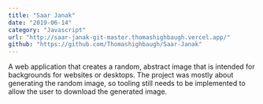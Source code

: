 ```yaml
---
title: "Saar Janak"
date: "2019-06-14"
category: "Javascript"
url: "http://saar-janak-git-master.thomashighbaugh.vercel.app/"
github: "https://github.com/Thomashighbaugh/Saar-Janak"
---
```


A web application that creates a random, abstract image that is intended for backgrounds for websites or desktops. The project was mostly about generating the random image, so tooling still needs to be implemented to allow the user to download the generated image.
